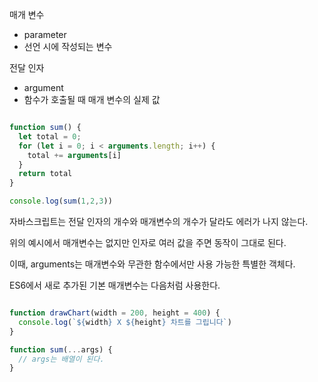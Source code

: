 매개 변수

- parameter
- 선언 시에 작성되는 변수

전달 인자

- argument
- 함수가 호출될 때 매개 변수의 실제 값

```JavaScript

function sum() {
  let total = 0;
  for (let i = 0; i < arguments.length; i++) {
    total += arguments[i]
  }
  return total
}

console.log(sum(1,2,3))
```

자바스크립트는 전달 인자의 개수와 매개변수의 개수가 달라도 에러가 나지 않는다.

위의 예시에서 매개변수는 없지만 인자로 여러 값을 주면 동작이 그대로 된다.

이때, arguments는 매개변수와 무관한 함수에서만 사용 가능한 특별한 객체다.

ES6에서 새로 추가된 기본 매개변수는 다음처럼 사용한다.

```JavaScript

function drawChart(width = 200, height = 400) {
  console.log(`${width} X ${height} 차트를 그립니다`)
}

function sum(...args) {
  // args는 배열이 된다.
}
```
